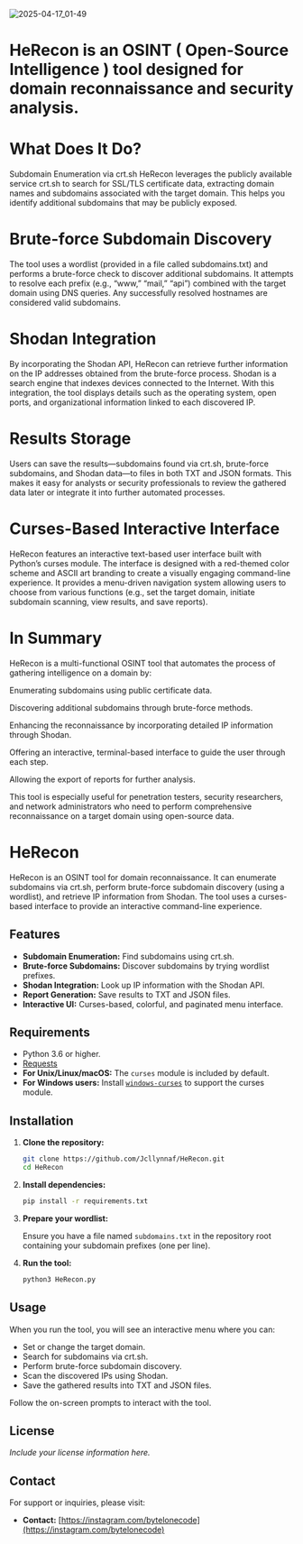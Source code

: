 ![2025-04-17_01-49]()



# HeRecon is an OSINT ( Open-Source Intelligence ) tool designed for domain reconnaissance and security analysis.

# What Does It Do?
Subdomain Enumeration via crt.sh
HeRecon leverages the publicly available service crt.sh to search for SSL/TLS certificate data, extracting domain names and subdomains associated with the target domain. This helps you identify additional subdomains that may be publicly exposed.

# Brute-force Subdomain Discovery
The tool uses a wordlist (provided in a file called subdomains.txt) and performs a brute-force check to discover additional subdomains. It attempts to resolve each prefix (e.g., “www,” “mail,” “api”) combined with the target domain using DNS queries. Any successfully resolved hostnames are considered valid subdomains.

# Shodan Integration
By incorporating the Shodan API, HeRecon can retrieve further information on the IP addresses obtained from the brute-force process. Shodan is a search engine that indexes devices connected to the Internet. With this integration, the tool displays details such as the operating system, open ports, and organizational information linked to each discovered IP.

# Results Storage
Users can save the results—subdomains found via crt.sh, brute-force subdomains, and Shodan data—to files in both TXT and JSON formats. This makes it easy for analysts or security professionals to review the gathered data later or integrate it into further automated processes.

# Curses-Based Interactive Interface
HeRecon features an interactive text-based user interface built with Python’s curses module. The interface is designed with a red-themed color scheme and ASCII art branding to create a visually engaging command-line experience. It provides a menu-driven navigation system allowing users to choose from various functions (e.g., set the target domain, initiate subdomain scanning, view results, and save reports).

# In Summary
HeRecon is a multi-functional OSINT tool that automates the process of gathering intelligence on a domain by:

Enumerating subdomains using public certificate data.

Discovering additional subdomains through brute-force methods.

Enhancing the reconnaissance by incorporating detailed IP information through Shodan.

Offering an interactive, terminal-based interface to guide the user through each step.

Allowing the export of reports for further analysis.

This tool is especially useful for penetration testers, security researchers, and network administrators who need to perform comprehensive reconnaissance on a target domain using open-source data.

# HeRecon

HeRecon is an OSINT tool for domain reconnaissance. It can enumerate subdomains via crt.sh, perform brute-force subdomain discovery (using a wordlist), and retrieve IP information from Shodan. The tool uses a curses-based interface to provide an interactive command-line experience.

## Features

- **Subdomain Enumeration:** Find subdomains using crt.sh.
- **Brute-force Subdomains:** Discover subdomains by trying wordlist prefixes.
- **Shodan Integration:** Look up IP information with the Shodan API.
- **Report Generation:** Save results to TXT and JSON files.
- **Interactive UI:** Curses-based, colorful, and paginated menu interface.

## Requirements

- Python 3.6 or higher.
- [Requests](https://pypi.org/project/requests/)  
- **For Unix/Linux/macOS:** The `curses` module is included by default.  
- **For Windows users:** Install [`windows-curses`](https://pypi.org/project/windows-curses/) to support the curses module.

## Installation

1. **Clone the repository:**

    ```bash
    git clone https://github.com/Jcllynnaf/HeRecon.git
    cd HeRecon
    ```

2. **Install dependencies:**

    ```bash
    pip install -r requirements.txt
    ```

3. **Prepare your wordlist:**
   
   Ensure you have a file named `subdomains.txt` in the repository root containing your subdomain prefixes (one per line).


4. **Run the tool:**

    ```bash
    python3 HeRecon.py
    ```

## Usage

When you run the tool, you will see an interactive menu where you can:

- Set or change the target domain.
- Search for subdomains via crt.sh.
- Perform brute-force subdomain discovery.
- Scan the discovered IPs using Shodan.
- Save the gathered results into TXT and JSON files.

Follow the on-screen prompts to interact with the tool.

## License

*Include your license information here.*

## Contact

For support or inquiries, please visit:
- **Contact:** [https://instagram.com/bytelonecode](https://instagram.com/bytelonecode)
